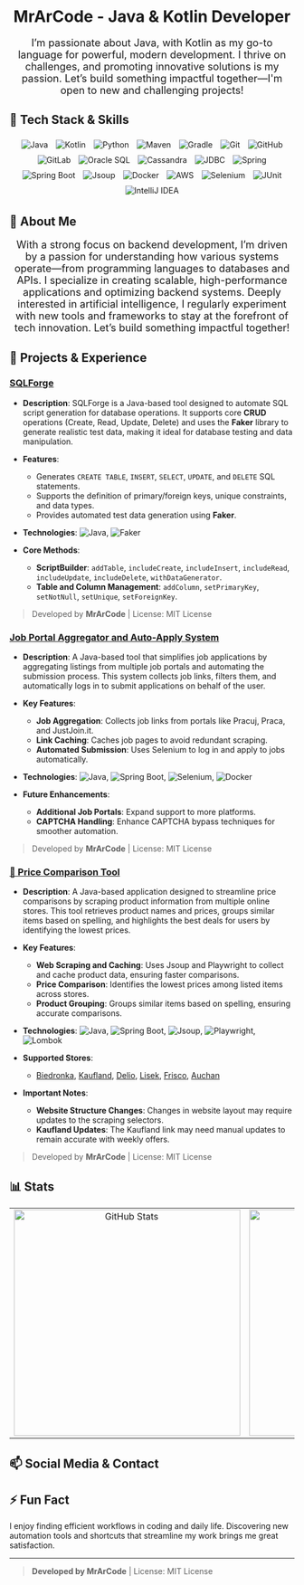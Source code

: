 <h1 align="center">MrArCode - Java & Kotlin Developer</h1>

<p align="center" style="font-size: 18px;">
  I’m passionate about Java, with Kotlin as my go-to language for powerful, modern development. I thrive on challenges, and promoting innovative solutions is my passion. Let’s build something impactful together—I'm open to new and challenging projects!
</p>

## 🧰 Tech Stack & Skills

<div align="center" style="width: 100%;">
  
  <!-- Programming Languages -->
  <img src="https://img.shields.io/badge/Java-ED8B00?style=for-the-badge&logo=java&logoColor=white" alt="Java" style="margin: 5px;"/>
  <img src="https://img.shields.io/badge/Kotlin-0095D5?style=for-the-badge&logo=kotlin&logoColor=white" alt="Kotlin" style="margin: 5px;"/>
  <img src="https://img.shields.io/badge/Python-3776AB?style=for-the-badge&logo=python&logoColor=white" alt="Python" style="margin: 5px;"/>

  <!-- Build Tools -->
  <img src="https://img.shields.io/badge/Maven-C71A36?style=for-the-badge&logo=apache-maven&logoColor=white" alt="Maven" style="margin: 5px;"/>
  <img src="https://img.shields.io/badge/Gradle-02303A?style=for-the-badge&logo=gradle&logoColor=white" alt="Gradle" style="margin: 5px;"/>

  <!-- Version Control & Collaboration -->
  <img src="https://img.shields.io/badge/Git-F05032?style=for-the-badge&logo=git&logoColor=white" alt="Git" style="margin: 5px;"/>
  <img src="https://img.shields.io/badge/GitHub-181717?style=for-the-badge&logo=github&logoColor=white" alt="GitHub" style="margin: 5px;"/>
  <img src="https://img.shields.io/badge/GitLab-FC6D26?style=for-the-badge&logo=gitlab&logoColor=white" alt="GitLab" style="margin: 5px;"/>

  <!-- Database Technologies -->
  <img src="https://img.shields.io/badge/Oracle_SQL-F80000?style=for-the-badge&logo=oracle&logoColor=white" alt="Oracle SQL" style="margin: 5px;"/>
  <img src="https://img.shields.io/badge/Cassandra-1287B1?style=for-the-badge&logo=apache-cassandra&logoColor=white" alt="Cassandra" style="margin: 5px;"/>
  <img src="https://img.shields.io/badge/JDBC-003B57?style=for-the-badge&logo=database&logoColor=white" alt="JDBC" style="margin: 5px;"/>

  <!-- Web Development & Frameworks -->
  <img src="https://img.shields.io/badge/Spring-6DB33F?style=for-the-badge&logo=spring&logoColor=white" alt="Spring" style="margin: 5px;"/>
  <img src="https://img.shields.io/badge/Spring%20Boot-6DB33F?style=for-the-badge&logo=spring-boot&logoColor=white" alt="Spring Boot" style="margin: 5px;"/>
  <img src="https://img.shields.io/badge/Jsoup-4285F4?style=for-the-badge&logo=java&logoColor=white" alt="Jsoup" style="margin: 5px;"/>

  <!-- DevOps & Cloud -->
  <img src="https://img.shields.io/badge/Docker-2496ED?style=for-the-badge&logo=docker&logoColor=white" alt="Docker" style="margin: 5px;"/>
  <img src="https://img.shields.io/badge/AWS-FF9900?style=for-the-badge&logo=amazon-aws&logoColor=white" alt="AWS" style="margin: 5px;"/>

  <!-- Testing & Automation -->
  <img src="https://img.shields.io/badge/Selenium-43B02A?style=for-the-badge&logo=selenium&logoColor=white" alt="Selenium" style="margin: 5px;"/>
  <img src="https://img.shields.io/badge/JUnit-25A162?style=for-the-badge&logo=junit5&logoColor=white" alt="JUnit" style="margin: 5px;"/>

  <!-- IDEs -->
  <img src="https://img.shields.io/badge/IntelliJ_IDEA-000000?style=for-the-badge&logo=intellij-idea&logoColor=white" alt="IntelliJ IDEA" style="margin: 5px;"/>
</div>

## 📝 About Me

<p align="center" style="font-size: 18px;">
With a strong focus on backend development, I’m driven by a passion for understanding how various systems operate—from programming languages to databases and APIs. I specialize in creating scalable, high-performance applications and optimizing backend systems. Deeply interested in artificial intelligence, I regularly experiment with new tools and frameworks to stay at the forefront of tech innovation. Let’s build something impactful together!

</p>

## 🚀 Projects & Experience

### [SQLForge](https://github.com/MrArCode/SQLForge)

- **Description**: SQLForge is a Java-based tool designed to automate SQL script generation for database operations. It supports core **CRUD** operations (Create, Read, Update, Delete) and uses the **Faker** library to generate realistic test data, making it ideal for database testing and data manipulation.
  
- **Features**:
  - Generates `CREATE TABLE`, `INSERT`, `SELECT`, `UPDATE`, and `DELETE` SQL statements.
  - Supports the definition of primary/foreign keys, unique constraints, and data types.
  - Provides automated test data generation using **Faker**.

- **Technologies**: ![Java](https://img.shields.io/badge/Java-ED8B00?style=flat-square&logo=java&logoColor=white), ![Faker](https://img.shields.io/badge/Faker-6DB33F?style=flat-square&logo=java&logoColor=white)

- **Core Methods**:
  - **ScriptBuilder**: `addTable`, `includeCreate`, `includeInsert`, `includeRead`, `includeUpdate`, `includeDelete`, `withDataGenerator`.
  - **Table and Column Management**: `addColumn`, `setPrimaryKey`, `setNotNull`, `setUnique`, `setForeignKey`.

> Developed by **MrArCode** | License: MIT License

### [Job Portal Aggregator and Auto-Apply System](https://github.com/MrArCode/JobPortalAggregator)

- **Description**: A Java-based tool that simplifies job applications by aggregating listings from multiple job portals and automating the submission process. This system collects job links, filters them, and automatically logs in to submit applications on behalf of the user.

- **Key Features**:
  - **Job Aggregation**: Collects job links from portals like Pracuj, Praca, and JustJoin.it.
  - **Link Caching**: Caches job pages to avoid redundant scraping.
  - **Automated Submission**: Uses Selenium to log in and apply to jobs automatically.

- **Technologies**: ![Java](https://img.shields.io/badge/Java-ED8B00?style=flat-square&logo=java&logoColor=white), ![Spring Boot](https://img.shields.io/badge/Spring%20Boot-6DB33F?style=flat-square&logo=spring-boot&logoColor=white), ![Selenium](https://img.shields.io/badge/Selenium-43B02A?style=flat-square&logo=selenium&logoColor=white), ![Docker](https://img.shields.io/badge/Docker-2496ED?style=flat-square&logo=docker&logoColor=white)

- **Future Enhancements**:
  - **Additional Job Portals**: Expand support to more platforms.
  - **CAPTCHA Handling**: Enhance CAPTCHA bypass techniques for smoother automation.

> Developed by **MrArCode** | License: MIT License

### [🛒 Price Comparison Tool](https://github.com/MrArCode/PriceComparisonTool)

- **Description**: A Java-based application designed to streamline price comparisons by scraping product information from multiple online stores. This tool retrieves product names and prices, groups similar items based on spelling, and highlights the best deals for users by identifying the lowest prices.

- **Key Features**:
  - **Web Scraping and Caching**: Uses Jsoup and Playwright to collect and cache product data, ensuring faster comparisons.
  - **Price Comparison**: Identifies the lowest prices among listed items across stores.
  - **Product Grouping**: Groups similar items based on spelling, ensuring accurate comparisons.

- **Technologies**: ![Java](https://img.shields.io/badge/Java-ED8B00?style=flat-square&logo=java&logoColor=white), ![Spring Boot](https://img.shields.io/badge/Spring%20Boot-6DB33F?style=flat-square&logo=spring-boot&logoColor=white), ![Jsoup](https://img.shields.io/badge/Jsoup-4285F4?style=flat-square&logo=java&logoColor=white), ![Playwright](https://img.shields.io/badge/Playwright-2D8CFF?style=flat-square&logo=playwright&logoColor=white), ![Lombok](https://img.shields.io/badge/Lombok-007ACC?style=flat-square&logo=lombok&logoColor=white)

- **Supported Stores**:
  - [Biedronka](https://zakupy.biedronka.pl/), [Kaufland](https://sklep.kaufland.pl/), [Delio](https://delio.com.pl/), [Lisek](https://sklep.lisek.app/), [Frisco](https://www.frisco.pl/), [Auchan](https://zakupy.auchan.pl/)

- **Important Notes**:
  - **Website Structure Changes**: Changes in website layout may require updates to the scraping selectors.
  - **Kaufland Updates**: The Kaufland link may need manual updates to remain accurate with weekly offers.

> Developed by **MrArCode** | License: MIT License

## 📊 Stats

<div align="center">

  <table>
    <tr>
      <td align="center">
        <img src="https://github-readme-stats.vercel.app/api?username=MrArCode&theme=tokyonight&hide_border=false&include_all_commits=true&count_private=false" alt="GitHub Stats" width="400px"/>
      </td>
      <td align="center">
        <img src="https://leetcode.card.workers.dev/MrArCode?theme=dark&font=baloo&extension=activity" alt="LeetCode Stats" width="400px"/>
      </td>
    </tr>
  </table>

</div>


## 📫 Social Media & Contact

<div align="center" style="font-size: 2em;">

  <a href="mailto:mr.arcode@example.com" style="margin: 0 15px;">
    <i class="fas fa-envelope" title="Email" style="color: #D14836;"></i>
  </a>

  <a href="https://www.facebook.com/MrArCode" style="margin: 0 15px;">
    <i class="fab fa-facebook" title="Facebook" style="color: #1877F2;"></i>
  </a>

  <a href="https://www.linkedin.com/in/mrarcode/" style="margin: 0 15px;">
    <i class="fab fa-linkedin" title="LinkedIn" style="color: #0A66C2;"></i>
  </a>

  <a href="https://m.me/MrArCode" style="margin: 0 15px;">
    <i class="fab fa-facebook-messenger" title="Messenger" style="color: #00B2FF;"></i>
  </a>

  <a href="https://www.instagram.com/mrarcode" style="margin: 0 15px;">
    <i class="fab fa-instagram" title="Instagram" style="color: #E4405F;"></i>
  </a>

</div>



## ⚡ Fun Fact

I enjoy finding efficient workflows in coding and daily life. Discovering new automation tools and shortcuts that streamline my work brings me great satisfaction.

---

> **Developed by MrArCode** | License: MIT License
